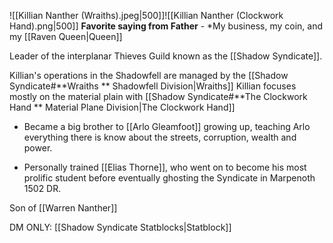 ![[Killian Nanther (Wraiths).jpeg|500]]![[Killian Nanther (Clockwork Hand).png|500]]
**Favorite saying from Father** - *My business, my coin, and my [[Raven Queen|Queen]]

Leader of the interplanar Thieves Guild known as the [[Shadow Syndicate]].

Killian's operations in the Shadowfell are managed by the [[Shadow Syndicate#**Wraiths ** Shadowfell Division|Wraiths]]
Killian focuses mostly on the material plain with [[Shadow Syndicate#**The Clockwork Hand ** Material Plane Division|The Clockwork Hand]]

- Became a big brother to [[Arlo Gleamfoot]] growing up, teaching Arlo everything there is know about the streets, corruption, wealth and power.

- Personally trained [[Elias Thorne]], who went on to become his most prolific student before eventually ghosting the Syndicate in Marpenoth 1502 DR.

Son of [[Warren Nanther]]

DM ONLY: [[Shadow Syndicate Statblocks|Statblock]]
